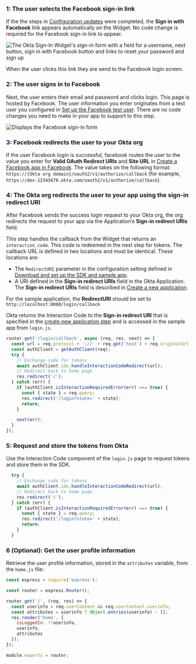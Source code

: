 ### 1: The user selects the Facebook sign-in link

If the the steps in [Configuration updates](#configuration-updates) were completed, the **Sign in with Facebook** link appears automatically on the Widget. No code change is required for the Facebook sign-in link to appear.

<div class="half wireframe-border">

![The Okta Sign-In Widget's sign-in form with a field for a username, next button, sign in with Facebook button and links to reset your password and sign up](/img/wireframes/widget-sign-in-form-username-only-sign-up-forgot-your-password-facebook-links.png)

<!--
Source image: https://www.figma.com/file/YH5Zhzp66kGCglrXQUag2E/%F0%9F%93%8A-Updated-Diagrams-for-Dev-Docs?type=design&node-id=4662-25341&mode=design&t=mABNx7Cm2rdSOFyx-11 widget-sign-in-form-username-only-sign-up-forgot-your-password-facebook-links
 -->

</div>

When the user clicks this link they are send to the Facebook login screen.

### 2: The user signs in to Facebook

Next, the user enters their email and password and clicks login.
This page is hosted by Facebook. The user information you enter originates
from  a test user you configured in [Set up the Facebook test user](/docs/guides/oie-embedded-common-org-setup/nodejs/main/#_2-set-up-the-facebook-test-user). There are no code changes
you need to make in your app to support to this step.

<div class="half border">

![Displays the Facebook sign-in form](/img/oie-embedded-sdk/oie-embedded-sdk-use-case-social-sign-in-fb-login.png)

</div>

### 3: Facebook redirects the user to your Okta org

If the user Facebook login is successful, facebook routes the user to the value you enter for **Valid OAuth Redirect URIs** and **Site URL** in [Create a Facebook app in Facebook](/docs/guides/oie-embedded-common-org-setup/nodejs/main/#_1-create-a-facebook-app-in-facebook).
The value takes on the following format: `https://{Okta org domain}/oauth2/v1/authorize/callback` (for example, `https://dev-12345678.okta.com/oauth2/v1/authorize/callback`).

### 4: The Okta org redirects the user to your app using the sign-in redirect URI

After Facebook sends the success login request to your Okta org, the org
redirects the request to your app via the Application’s
**Sign-in redirect URIs** field.

This step handles the callback from the Widget that
returns an `interaction_code`. This code is redeemed in the
next step for tokens. The callback URL is defined in two locations
and must be identical. These locations are:

* The `RedirectURI` parameter in the configuration setting defined in
   [Download and set up the SDK and sample app](/docs/guides/oie-embedded-common-download-setup-app/nodejs/main/).
* A URI defined in the **Sign-in redirect URIs** field in the Okta
   Application. The **Sign-in redirect URIs** field is described in
   [Create a new application](/docs/guides/oie-embedded-common-org-setup/nodejs/main/#create-a-new-application).

For the sample application, the **RedirectURI** should be set to `http://localhost:8080/login/callback`

Okta returns the Interaction Code to the **Sign-in redirect URI** that is specified in the [create new application step](/docs/guides/oie-embedded-common-org-setup/nodejs/main/#create-a-new-application) and is accessed in the sample app from `login.js`.

```JavaScript
router.get('/login/callback', async (req, res, next) => {
  const url = req.protocol + '://' + req.get('host') + req.originalUrl;
  const authClient = getAuthClient(req);
  try {
    // Exchange code for tokens
    await authClient.idx.handleInteractionCodeRedirect(url);
    // Redirect back to home page
    res.redirect('/');
  } catch (err) {
    if (authClient.isInteractionRequiredError(err) === true) {
      const { state } = req.query;
      res.redirect('/login?state=' + state);
      return;
    }

    next(err);
  }
});
```

### 5: Request and store the tokens from Okta

Use the Interaction Code component of the `login.js` page to request tokens and store them in the SDK.

```JavaScript
  try {
    // Exchange code for tokens
    await authClient.idx.handleInteractionCodeRedirect(url);
    // Redirect back to home page
    res.redirect('/');
  } catch (err) {
    if (authClient.isInteractionRequiredError(err) === true) {
      const { state } = req.query;
      res.redirect('/login?state=' + state);
      return;
    }
  }
```

### 6 (Optional): Get the user profile information

Retrieve the user profile information, stored in the `attributes` variable, from the `home.js` file:

```JavaScript
const express = require('express');

const router = express.Router();

router.get('/', (req, res) => {
  const userinfo = req.userContext && req.userContext.userinfo;
  const attributes = userinfo ? Object.entries(userinfo) : [];
  res.render('home', {
    isLoggedIn: !!userinfo,
    userinfo,
    attributes
  });
});

module.exports = router;
```
